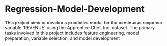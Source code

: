# Regression-Model-Development
This project aims to develop a predictive model for the continuous response variable 'REVENUE' using the Apprentice Chef, Inc. dataset. The primary tasks involved in this project  includes feature engineering, model preparation, variable selection, and model development
